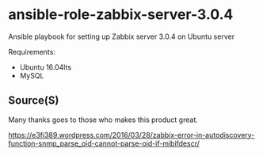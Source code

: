 # ansible-role-zabbix-server-3.0.4
Ansible playbook for setting up Zabbix server 3.0.4 on Ubuntu server

Requirements:
  - Ubuntu 16.04lts
  - MySQL


## Source(S)

Many thanks goes to those who makes this product great.

https://e3fi389.wordpress.com/2016/03/28/zabbix-error-in-autodiscovery-function-snmp_parse_oid-cannot-parse-oid-if-mibifdescr/

